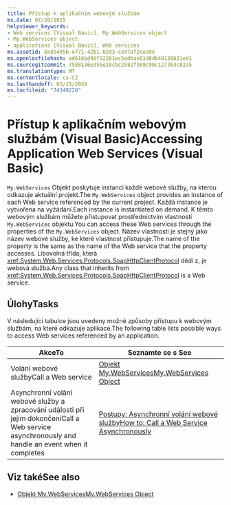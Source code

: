 ```yaml
---
title: Přístup k aplikačním webovým službám
ms.date: 07/20/2015
helpviewer_keywords:
- Web services [Visual Basic], My.WebServices object
- My.WebServices object
- applications [Visual Basic], Web services
ms.assetid: 8ad5405b-e771-42b1-82d3-ce97af2cea9e
ms.openlocfilehash: ad616bd46f92261ec5ad6ae81d0db48138631ed1
ms.sourcegitcommit: 7588136e355e10cbc2582f389c90c127363c02a5
ms.translationtype: MT
ms.contentlocale: cs-CZ
ms.lasthandoff: 03/15/2020
ms.locfileid: "74349228"
---
```

# <a name="accessing-application-web-services-visual-basic"></a><span data-ttu-id="3bdfe-102">Přístup k aplikačním webovým službám (Visual Basic)</span><span class="sxs-lookup"><span data-stu-id="3bdfe-102">Accessing Application Web Services (Visual Basic)</span></span>

<span data-ttu-id="3bdfe-103">`My.WebServices` Objekt poskytuje instanci každé webové služby, na kterou odkazuje aktuální projekt.</span><span class="sxs-lookup"><span data-stu-id="3bdfe-103">The `My.WebServices` object provides an instance of each Web service referenced by the current project.</span></span> <span data-ttu-id="3bdfe-104">Každá instance je vytvořena na vyžádání.</span><span class="sxs-lookup"><span data-stu-id="3bdfe-104">Each instance is instantiated on demand.</span></span> <span data-ttu-id="3bdfe-105">K těmto webovým službám můžete přistupovat prostřednictvím vlastností `My.WebServices` objektu.</span><span class="sxs-lookup"><span data-stu-id="3bdfe-105">You can access these Web services through the properties of the `My.WebServices` object.</span></span> <span data-ttu-id="3bdfe-106">Název vlastnosti je stejný jako název webové služby, ke které vlastnost přistupuje.</span><span class="sxs-lookup"><span data-stu-id="3bdfe-106">The name of the property is the same as the name of the Web service that the property accesses.</span></span> <span data-ttu-id="3bdfe-107">Libovolná třída, která <xref:System.Web.Services.Protocols.SoapHttpClientProtocol> dědí z, je webová služba.</span><span class="sxs-lookup"><span data-stu-id="3bdfe-107">Any class that inherits from <xref:System.Web.Services.Protocols.SoapHttpClientProtocol> is a Web service.</span></span>

## <a name="tasks"></a><span data-ttu-id="3bdfe-108">Úlohy</span><span class="sxs-lookup"><span data-stu-id="3bdfe-108">Tasks</span></span>

<span data-ttu-id="3bdfe-109">V následující tabulce jsou uvedeny možné způsoby přístupu k webovým službám, na které odkazuje aplikace.</span><span class="sxs-lookup"><span data-stu-id="3bdfe-109">The following table lists possible ways to access Web services referenced by an application.</span></span>

|<span data-ttu-id="3bdfe-110">Akce</span><span class="sxs-lookup"><span data-stu-id="3bdfe-110">To</span></span>|<span data-ttu-id="3bdfe-111">Seznamte se s </span><span class="sxs-lookup"><span data-stu-id="3bdfe-111">See</span></span>|
|---|---|
|<span data-ttu-id="3bdfe-112">Volání webové služby</span><span class="sxs-lookup"><span data-stu-id="3bdfe-112">Call a Web service</span></span>|[<span data-ttu-id="3bdfe-113">Objekt My.WebServices</span><span class="sxs-lookup"><span data-stu-id="3bdfe-113">My.WebServices Object</span></span>](../../../visual-basic/language-reference/objects/my-webservices-object.md)|
|<span data-ttu-id="3bdfe-114">Asynchronní volání webové služby a zpracování události při jejím dokončení</span><span class="sxs-lookup"><span data-stu-id="3bdfe-114">Call a Web service asynchronously and handle an event when it completes</span></span>|[<span data-ttu-id="3bdfe-115">Postupy: Asynchronní volání webové služby</span><span class="sxs-lookup"><span data-stu-id="3bdfe-115">How to: Call a Web Service Asynchronously</span></span>](../../../visual-basic/developing-apps/programming/how-to-call-a-web-service-asynchronously.md)|

## <a name="see-also"></a><span data-ttu-id="3bdfe-116">Viz také</span><span class="sxs-lookup"><span data-stu-id="3bdfe-116">See also</span></span>

- [<span data-ttu-id="3bdfe-117">Objekt My.WebServices</span><span class="sxs-lookup"><span data-stu-id="3bdfe-117">My.WebServices Object</span></span>](../../../visual-basic/language-reference/objects/my-webservices-object.md)
